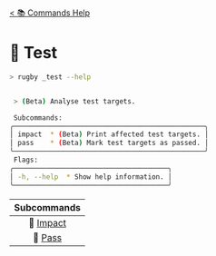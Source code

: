 [< 📚 Commands Help](README.md)

# 🧪 Test

```sh
> rugby _test --help
```

```sh

 > (Beta) Analyse test targets.

 Subcommands:
╭───────────────────────────────────────────────╮
│ impact  * (Beta) Print affected test targets. │
│ pass    * (Beta) Mark test targets as passed. │
╰───────────────────────────────────────────────╯
 Flags:
╭──────────────────────────────────────╮
│ -h, --help  * Show help information. │
╰──────────────────────────────────────╯
```

| Subcommands |
| :---: |
| 🧪 [Impact](test/impact.md) |
| 🧪 [Pass](test/pass.md) |
